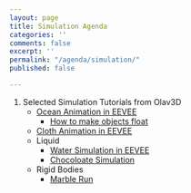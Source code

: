 ```yaml
---
layout: page
title: Simulation Agenda
categories: ''
comments: false
excerpt: ''
permalink: "/agenda/simulation/"
published: false

---
```

1. Selected Simulation Tutorials from Olav3D
   * [Ocean Animation in EEVEE](https://www.youtube.com/watch?v=bEspv3L791M)
     * [How to make objects float](https://www.youtube.com/watch?v=xMDW0lWM130)
   * [Cloth Animation in EEVEE](https://www.youtube.com/watch?v=j7TdEzRwgzs)
   * Liquid
     * [Water Simulation in EEVEE](https://www.youtube.com/watch?v=IOtZdysaJEA)
     * [Chocoloate Simulation](https://www.youtube.com/watch?v=pMisxdsfXCg)
   * Rigid Bodies
     * [Marble Run](https://youtu.be/_-JN53Yv45U)